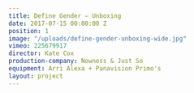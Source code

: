 ```yaml
---
title: Define Gender — Unboxing
date: 2017-07-15 00:00:00 Z
position: 1
image: "/uploads/define-gender-unboxing-wide.jpg"
vimeo: 225679917
director: Kate Cox
production-company: Nowness & Just So
equipment: Arri Alexa + Panavision Primo's
layout: project
---
```


